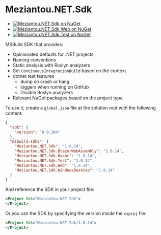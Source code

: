 # Meziantou.NET.Sdk

- [![Meziantou.NET.Sdk on NuGet](https://img.shields.io/nuget/v/Meziantou.NET.Sdk.svg)](https://www.nuget.org/packages/Meziantou.NET.Sdk/)
- [![Meziantou.NET.Sdk.Web on NuGet](https://img.shields.io/nuget/v/Meziantou.NET.Sdk.Web.svg)](https://www.nuget.org/packages/Meziantou.NET.Sdk.Web/)
- [![Meziantou.NET.Sdk.Test on NuGet](https://img.shields.io/nuget/v/Meziantou.NET.Sdk.Test.svg)](https://www.nuget.org/packages/Meziantou.NET.Sdk.Test/)

MSBuild SDK that provides:
- Opinionated defaults for .NET projects
- Naming conventions
- Static analysis with Roslyn analyzers
- Set `ContinuousIntegrationBuild` based on the context
- dotnet test features
  - dump on crash or hang
  - loggers when running on GitHub
  - Disable Roslyn analyzers
- Relevant NuGet packages based on the project type

To use it, create a `global.json` file at the solution root with the following content:

````json
{
  "sdk": {
    "version": "9.0.304"
  },
  "msbuild-sdks": {
    "Meziantou.NET.Sdk": "1.0.14",
    "Meziantou.NET.Sdk.BlazorWebAssembly": "1.0.14",
    "Meziantou.NET.Sdk.Razor": "1.0.14",
    "Meziantou.NET.Sdk.Test": "1.0.14",
    "Meziantou.NET.Sdk.Web": "1.0.14",
    "Meziantou.NET.Sdk.WindowsDesktop": "1.0.14"
  }
}
````

And reference the SDK in your project file:

````xml
<Project Sdk="Meziantou.NET.Sdk">
</Project>
````

Or you can the SDK by specifying the version inside the `csproj` file:

````xml
<Project Sdk="Meziantou.NET.Sdk/1.0.14">
</Project>
````

